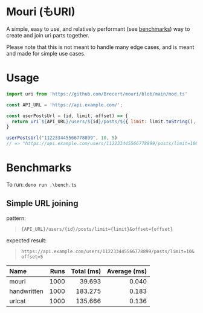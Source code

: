 # Mouri (もURI)

A simple, easy to use, and relatively performant (see [benchmarks](#benchmarks)) way to create and join uri parts together.

Please note that this is not meant to handle many edge cases, and is meant and made for simple use cases.

# Usage
```js
import uri from 'https://github.com/Brecert/mouri/blob/main/mod.ts'

const API_URL = 'https://api.example.com/';

const userPostsUrl = (id, limit, offset) => {
  return uri`${API_URL}/users/${id}/posts/${{ limit: limit.toString(), offset: offset.toString() }}`
}

userPostsUrl("112233445566778899", 10, 5)
// => "https://api.example.com/users/112233445566778899/posts/limit=10&offset=5"
```

# Benchmarks

To run: `deno run .\bench.ts`

<!-- BENCHMARKS START -->
## Simple URL joining


pattern:
> `{API_URL}/users/{id}/posts/limit={limit}&offset={offset}`

expected result:
> `https://api.example.com/users/112233445566778899/posts/limit=10&offset=5`
            
|Name|Runs|Total (ms)|Average (ms)|
|:--|--:|--:|--:|
|mouri|1000|39.693|0.040|
|handwritten|1000|183.275|0.183|
|urlcat|1000|135.666|0.136|
<!-- BENCHMARKS END -->